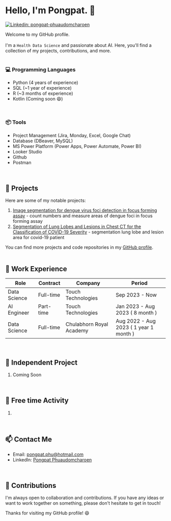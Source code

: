 # Hello, I'm Pongpat. 👋

[![Linkedin: pongpat-phuaudomcharoen](https://img.shields.io/badge/-Pongpat%20Phuaudomcharoen-blue?style=flat-square&logo=Linkedin&logoColor=white&link=https://www.linkedin.com/in/pongpat-phuaudomcharoen-930841263/)](https://www.linkedin.com/in/pongpat-phuaudomcharoen-930841263/)

Welcome to my GitHub profile. <br><br>
I'm a `Health Data Science` and passionate about AI. Here, you'll find a collection of my  projects, contributions, and more.
<br><br>

### 💻 Programming Languages
  - Python (4 years of experience)
  - SQL (~1 year of experience)
  - R (~3 months of experience)
  - Kotlin (Coming soon :smile:)

<br>

### 📦 Tools
  - Project Management (Jira, Monday, Excel, Google Chat)
  - Database (DBeaver, MySQL)
  - MS Power Platform (Power Apps, Power Automate, Power BI)
  - Looker Studio
  - Github
  - Postman

<br>

## 🚀 Projects

Here are some of my notable projects:

1. [Image segmentation for dengue virus foci detection in focus forming assay](https://github.com/si-medbif/dengue_foci) - count numbers and measure areas of dengue foci in focus forming assay
2. [Segmentation of Lung Lobes and Lesions in Chest CT for the Classification of COVID-19 Severity](https://github.com/hds-69/csc-app) - segmentation lung lobe and lesion area for covid-19 patient

You can find more projects and code repositories in my [GitHub profile](https://github.com/yourusername).
<br><br>

## 📝 Work Experience
  | Role          | Contract    | Company                  | Period                                |
  |---------------|-------------|--------------------------|---------------------------------------|
  | Data Science  | Full-time   | Touch Technologies       | Sep 2023 - Now                        |
  | AI Engineer   | Part-time   | Touch Technologies       | Jan 2023 - Aug 2023 ( 8 month )       |
  | Data Science  | Full-time   | Chulabhorn Royal Academy | Aug 2022 - Aug 2023 ( 1 year 1 month )|
  
  
<br>

## 📖 Independent Project
1. Coming Soon

<br>

## 🏃 Free time Activity 
1. 

<br>


## 📫 Contact Me
- Email: [pongpat.phu@hotmail.com](pongpat.phu@hotmail.com)
- LinkedIn: [Pongpat Phuaudomcharoen](https://www.linkedin.com/in/pongpat-phuaudomcharoen-930841263/)
<br>

## 🤝 Contributions
I'm always open to collaboration and contributions. If you have any ideas or want to work together on something, please don't hesitate to get in touch!

Thanks for visiting my GitHub profile! 😄
